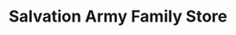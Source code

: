 ---
title: "Salvation Army Family Store"
url: /auckland/salvation-army-family-store/
shop: charity
---